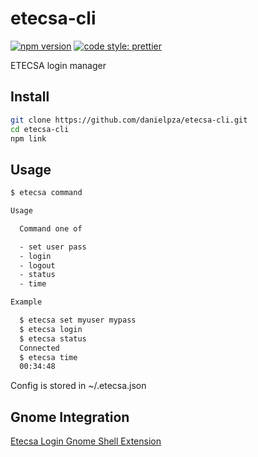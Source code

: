 # etecsa-cli

[![npm version](https://img.shields.io/npm/v/etecsa-cli.svg)](https://www.npmjs.com/package/etecsa-cli)
[![code style: prettier](https://img.shields.io/badge/code_style-prettier-ff69b4.svg?style=flat-square)](https://github.com/prettier/prettier)

ETECSA login manager

## Install

```sh
git clone https://github.com/danielpza/etecsa-cli.git
cd etecsa-cli
npm link
```

## Usage

```sh
$ etecsa command

Usage

  Command one of

  - set user pass
  - login
  - logout
  - status
  - time

Example

  $ etecsa set myuser mypass
  $ etecsa login
  $ etecsa status
  Connected
  $ etecsa time
  00:34:48
```

Config is stored in ~/.etecsa.json

## Gnome Integration

[Etecsa Login Gnome Shell Extension](https://github.com/danielpza/etecsa-login-gnome-shell-extension)
